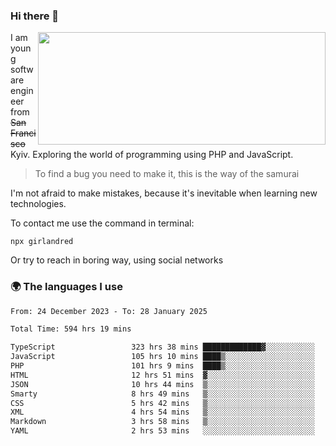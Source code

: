 ### Hi there 👋  

<img align='right' src="https://github-readme-stats.vercel.app/api?username=girlandred&count_private=true&show_icons=true&include_all_commits=true&hide_rank=true&hide_title=true&theme=buefy&card_width=300" width=460 height=180>


I am young software engineer from ~~San Francisco~~ Kyiv. Exploring the world of programming using PHP and JavaScript.


> To find a bug you need to make it, this is the way of the samurai



I'm not afraid to make mistakes, because it's inevitable when learning new technologies.

To contact me use the command in terminal:

```
npx girlandred
```

Or try to reach in boring way, using social networks


### 🌍 The languages I use

<!--START_SECTION:waka-->

```txt
From: 24 December 2023 - To: 28 January 2025

Total Time: 594 hrs 19 mins

TypeScript                 323 hrs 38 mins █████████████▓░░░░░░░░░░░   54.45 %
JavaScript                 105 hrs 10 mins ████▒░░░░░░░░░░░░░░░░░░░░   17.69 %
PHP                        101 hrs 9 mins  ████▒░░░░░░░░░░░░░░░░░░░░   17.02 %
HTML                       12 hrs 51 mins  ▓░░░░░░░░░░░░░░░░░░░░░░░░   02.16 %
JSON                       10 hrs 44 mins  ▒░░░░░░░░░░░░░░░░░░░░░░░░   01.81 %
Smarty                     8 hrs 49 mins   ▒░░░░░░░░░░░░░░░░░░░░░░░░   01.49 %
CSS                        5 hrs 42 mins   ▒░░░░░░░░░░░░░░░░░░░░░░░░   00.96 %
XML                        4 hrs 54 mins   ▒░░░░░░░░░░░░░░░░░░░░░░░░   00.83 %
Markdown                   3 hrs 58 mins   ▒░░░░░░░░░░░░░░░░░░░░░░░░   00.67 %
YAML                       2 hrs 53 mins   ░░░░░░░░░░░░░░░░░░░░░░░░░   00.49 %
```

<!--END_SECTION:waka-->
